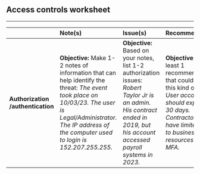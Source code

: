 ## 

## Access controls worksheet

---

|  | Note(s) | Issue(s) | Recommendation(s) |
| :---- | :---- | :---- | :---- |
| **Authorization /authentication** | **Objective:** Make 1-2 notes of information that can help identify the threat: *The event took place on 10/03/23. The user is Legal/Administrator. The IP address of the computer used to login is 152.207.255.255.* | **Objective:** Based on your notes, list 1-2 authorization issues: *Robert Taylor Jr is an admin. His contract ended in 2019, but his account accessed payroll systems in 2023\.*  | **Objective:** Make at least 1 recommendation that could prevent this kind of incident: *User accounts should expire after 30 days. Contractors should have limited access to business resources. Enable MFA.* |

